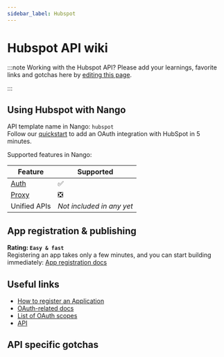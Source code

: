 ```yaml
---
sidebar_label: Hubspot
---
```


# Hubspot API wiki

:::note Working with the Hubspot API?
Please add your learnings, favorite links and gotchas here by [editing this page](https://github.com/nangohq/nango/tree/master/docs/docs/providers/hubspot.md).

:::

## Using Hubspot with Nango
API template name in Nango: `hubspot`  
Follow our [quickstart](../quickstart.md) to add an OAuth integration with HubSpot in 5 minutes.

Supported features in Nango:

| Feature                            | Supported                 |
| ---------------------------------- | ------------------------- |
| [Auth](/nango-auth/core-concepts)  | ✅                        |
| [Proxy](/nango-unified-apis/proxy) | ❎                        |
| Unified APIs                       | _Not included in any yet_ |

## App registration & publishing

**Rating: `Easy & fast`**  
Registering an app takes only a few minutes, and you can start building immediately: [App registration docs](https://developers.hubspot.com/docs/api/working-with-oauth#initiating-an-integration-with-oauth-2-0)



## Useful links

- [How to register an Application](https://developers.hubspot.com/docs/api/working-with-oauth#initiating-an-integration-with-oauth-2-0)
- [OAuth-related docs](https://developers.hubspot.com/docs/api/oauth-quickstart-guide)
- [List of OAuth scopes](https://developers.hubspot.com/docs/api/working-with-oauth#scopes)
- [API](https://developers.hubspot.com/docs/api/overview)


## API specific gotchas

